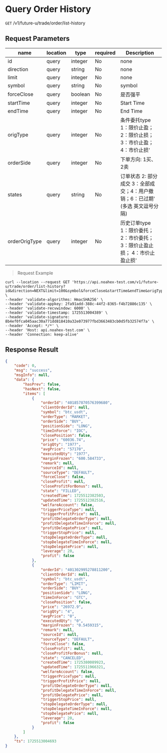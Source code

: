 # Query Order History

`GET` /v1/future-u/trade/order/list-history

## Request Parameters

| name          | location  | type    | required | Description                                   |
| ------------- | ----- | ------- | ---- |-----------------------------------------------|
| id            | query | integer | No   | none                                          |
| direction     | query | string  | No   | none                                          |
| limit         | query | integer | No   | none                                          |
| symbol        | query | string  | No   | symbol                                        |
| forceClose    | query | boolean | No   | 是否强平                                          |
| startTime     | query | integer | No   | Start Time                                    |
| endTime       | query | integer | No   | End Time                                      |
| origType      | query | integer | No   | 条件委托type 1：限价止盈；2：限价止损；3：市价止盈；4：市价止损'         |
| orderSide     | query | integer | No   | 下单方向: 1买、2卖                                   |
| states        | query | string  | No   | 订单状态 2: 部分成交 3：全部成交；4：用户撤销；6：已过期' (多选 英文逗号分隔) |
| orderOrigType | query | integer | No   | 历史订单type  1：限价委托； 2：市价委托； 3：限价止盈止损； 4：市价止盈止损' |

> Request Example

```shell
curl --location --request GET 'https://api.noahex-test.com/v1/future-u/trade/order/list-history?id&direction=NEXT&limit=100&symbol&forceClose&startTime&endTime&origType&orderSide&states&orderOrigType' \
--header 'validate-algorithms: HmacSHA256' \
--header 'validate-appkey: 2fa91add-388c-44f2-8365-f4b72886c135' \
--header 'validate-recvwindow: 6000' \
--header 'validate-timestamp: 1725513004389' \
--header 'validate-signature: 8b4ef0fca045aac30a771dd818410a32e073977fbd3663483cb0d5fb32574f7a' \
--header 'Accept: */*' \
--header 'Host: api.noahex-test.com' \
--header 'Connection: keep-alive'
```

## Response Result

```json
{
    "code": 0,
    "msg": "success",
    "msgInfo": null,
    "data": {
        "hasPrev": false,
        "hasNext": false,
        "items": [
            {
                "orderId": "401857870576399680",
                "clientOrderId": null,
                "symbol": "btc_usdt",
                "orderType": "MARKET",
                "orderSide": "BUY",
                "positionSide": "LONG",
                "timeInForce": "IOC",
                "closePosition": false,
                "price": "60036.74",
                "origQty": "1977",
                "avgPrice": "57170",
                "executedQty": "1977",
                "marginFrozen": "600.584733",
                "remark": null,
                "sourceId": null,
                "sourceType": "DEFAULT",
                "forceClose": false,
                "closeProfit": null,
                "closeProfitForBonus": null,
                "state": "FILLED",
                "createdTime": 1725512382503,
                "updatedTime": 1725512382516,
                "welfareAccount": false,
                "triggerPriceType": null,
                "triggerProfitPrice": null,
                "profitDelegateOrderType": null,
                "profitDelegateTimeInForce": null,
                "profitDelegatePrice": null,
                "triggerStopPrice": null,
                "stopDelegateOrderType": null,
                "stopDelegateTimeInForce": null,
                "stopDelegatePrice": null,
                "leverage": 20,
                "profit": false
            },
            {
                "orderId": "401302995278811200",
                "clientOrderId": null,
                "symbol": "btc_usdt",
                "orderType": "LIMIT",
                "orderSide": "BUY",
                "positionSide": "LONG",
                "timeInForce": "GTC",
                "closePosition": false,
                "price": "26972.9",
                "origQty": "4",
                "avgPrice": "0",
                "executedQty": "0",
                "marginFrozen": "0.5459315",
                "remark": null,
                "sourceId": null,
                "sourceType": "DEFAULT",
                "forceClose": false,
                "closeProfit": null,
                "closeProfitForBonus": null,
                "state": "CANCELED",
                "createdTime": 1725380089923,
                "updatedTime": 1725511966321,
                "welfareAccount": false,
                "triggerPriceType": null,
                "triggerProfitPrice": null,
                "profitDelegateOrderType": null,
                "profitDelegateTimeInForce": null,
                "profitDelegatePrice": null,
                "triggerStopPrice": null,
                "stopDelegateOrderType": null,
                "stopDelegateTimeInForce": null,
                "stopDelegatePrice": null,
                "leverage": 20,
                "profit": false
            }
        ]
    },
    "ts": 1725513004693
}
```

